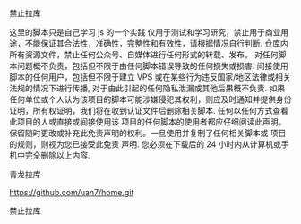 禁止拉库

这里的脚本只是自己学习 js 的一个实践 
 仅用于测试和学习研究，禁止用于商业用途，不能保证其合法性，准确性，完整性和有效性，请根据情况自行判断.
 仓库内所有资源文件，禁止任何公众号、自媒体进行任何形式的转载、发布。
 对任何脚本问题概不负责，包括但不限于由任何脚本错误导致的任何损失或损害.
 间接使用脚本的任何用户，包括但不限于建立 VPS 或在某些行为违反国家/地区法律或相关法规的情况下进行传播, 对于由此引起的任何隐私泄漏或其他后果概不负责.
 如果任何单位或个人认为该项目的脚本可能涉嫌侵犯其权利，则应及时通知并提供身份证明，所有权证明，我们将在收到认证文件后删除相关脚本.
 任何以任何方式查看此项目的人或直接或间接使用该 项目的任何脚本的使用者都应仔细阅读此声明。 保留随时更改或补充此免责声明的权利。一旦使用并复制了任何相关脚本或 项目的规则，则视为您已接受此免责
 声明.
 您必须在下载后的 24 小时内从计算机或手机中完全删除以上内容.

青龙拉库

 https://github.com/uan7/home.git


禁止拉库	                                     
